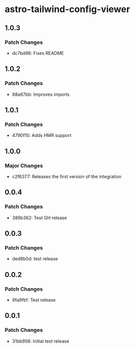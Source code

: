 # astro-tailwind-config-viewer

## 1.0.3

### Patch Changes

- dc7bd96: Fixes README

## 1.0.2

### Patch Changes

- 88a87bb: Improves imports

## 1.0.1

### Patch Changes

- 4790f10: Adds HMR support

## 1.0.0

### Major Changes

- c2f6377: Releases the first version of the integration

## 0.0.4

### Patch Changes

- 389b362: Test GH release

## 0.0.3

### Patch Changes

- ded8b0d: test release

## 0.0.2

### Patch Changes

- 9fa9fbf: Test release

## 0.0.1

### Patch Changes

- 31bb956: Initial test release
